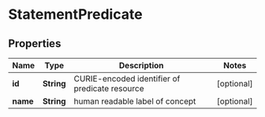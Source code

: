 
# StatementPredicate

## Properties
Name | Type | Description | Notes
------------ | ------------- | ------------- | -------------
**id** | **String** | CURIE-encoded identifier of predicate resource  |  [optional]
**name** | **String** | human readable label of concept |  [optional]



